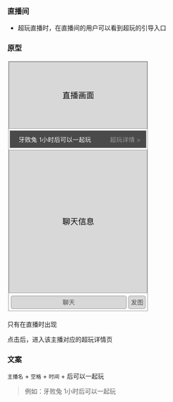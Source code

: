 ### 直播间
* 超玩直播时，在直播间的用户可以看到超玩的引导入口

### 原型
![](img/入口-直播间.jpg)

只有在直播时出现

点击后，进入该主播对应的超玩详情页

### 文案

`主播名` + `空格` + `时间` + 后可以一起玩

> 例如：牙败兔 1小时后可以一起玩